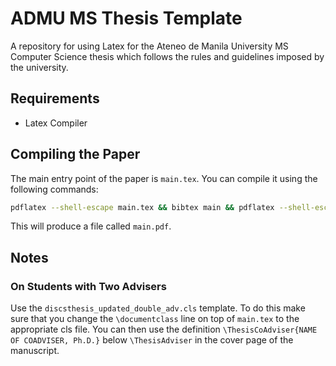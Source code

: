 # ADMU MS Thesis Template

A repository for using Latex for the Ateneo de Manila University MS Computer Science thesis which follows the rules and guidelines imposed by the university.

## Requirements

* Latex Compiler

## Compiling the Paper

The main entry point of the paper is `main.tex`. You can compile it using the following commands:

```bash
pdflatex --shell-escape main.tex && bibtex main && pdflatex --shell-escape main.tex
```

This will produce a file called `main.pdf`.

## Notes

### On Students with Two Advisers

Use the `discsthesis_updated_double_adv.cls` template. To do this make sure that you change the `\documentclass` line on top of `main.tex` to the appropriate cls file. You can then use the definition `\ThesisCoAdviser{NAME OF COADVISER, Ph.D.}` below `\ThesisAdviser` in the cover page of the manuscript.
